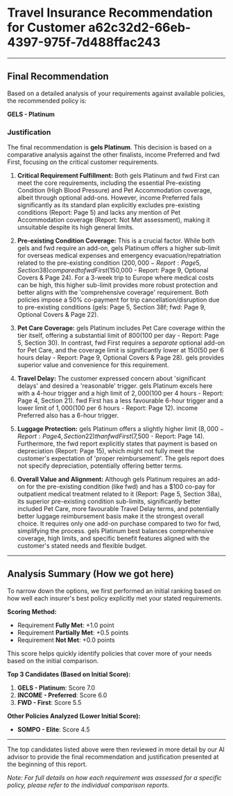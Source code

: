# Travel Insurance Recommendation for Customer a62c32d2-66eb-4397-975f-7d488ffac243

---

## Final Recommendation
Based on a detailed analysis of your requirements against available policies, the recommended policy is:

**GELS - Platinum**

### Justification
The final recommendation is **gels Platinum**. This decision is based on a comparative analysis against the other finalists, income Preferred and fwd First, focusing on the critical customer requirements.

1.  **Critical Requirement Fulfillment:** Both gels Platinum and fwd First can meet the core requirements, including the essential Pre-existing Condition (High Blood Pressure) and Pet Accommodation coverage, albeit through optional add-ons. However, income Preferred fails significantly as its standard plan explicitly excludes pre-existing conditions (Report: Page 5) and lacks any mention of Pet Accommodation coverage (Report: Not Met assessment), making it unsuitable despite its high general limits.

2.  **Pre-existing Condition Coverage:** This is a crucial factor. While both gels and fwd require an add-on, gels Platinum offers a higher sub-limit for overseas medical expenses and emergency evacuation/repatriation related to the pre-existing condition ($200,000 - Report: Page 5, Section 38) compared to fwd First ($150,000 - Report: Page 9, Optional Covers & Page 24). For a 3-week trip to Europe where medical costs can be high, this higher sub-limit provides more robust protection and better aligns with the 'comprehensive coverage' requirement. Both policies impose a 50% co-payment for trip cancellation/disruption due to pre-existing conditions (gels: Page 5, Section 38f; fwd: Page 9, Optional Covers & Page 22).

3.  **Pet Care Coverage:** gels Platinum includes Pet Care coverage within the tier itself, offering a substantial limit of $800 ($100 per day - Report: Page 5, Section 30). In contrast, fwd First requires a *separate* optional add-on for Pet Care, and the coverage limit is significantly lower at $150 ($50 per 6 hours delay - Report: Page 9, Optional Covers & Page 28). gels provides superior value and convenience for this requirement.

4.  **Travel Delay:** The customer expressed concern about 'significant delays' and desired a 'reasonable' trigger. gels Platinum excels here with a 4-hour trigger and a high limit of $2,000 ($100 per 4 hours - Report: Page 4, Section 21). fwd First has a less favourable 6-hour trigger and a lower limit of $1,000 ($100 per 6 hours - Report: Page 12). income Preferred also has a 6-hour trigger.

5.  **Luggage Protection:** gels Platinum offers a slightly higher limit ($8,000 - Report: Page 4, Section 22) than fwd First ($7,500 - Report: Page 14). Furthermore, the fwd report explicitly states that payment is based on depreciation (Report: Page 15), which might not fully meet the customer's expectation of 'proper reimbursement'. The gels report does not specify depreciation, potentially offering better terms.

6.  **Overall Value and Alignment:** Although gels Platinum requires an add-on for the pre-existing condition (like fwd) and has a $100 co-pay for outpatient medical treatment related to it (Report: Page 5, Section 38a), its superior pre-existing condition sub-limits, significantly better included Pet Care, more favourable Travel Delay terms, and potentially better luggage reimbursement basis make it the strongest overall choice. It requires only one add-on purchase compared to two for fwd, simplifying the process. gels Platinum best balances comprehensive coverage, high limits, and specific benefit features aligned with the customer's stated needs and flexible budget.

---

## Analysis Summary (How we got here)
To narrow down the options, we first performed an initial ranking based on how well each insurer's best policy explicitly met your stated requirements.

**Scoring Method:**
- Requirement **Fully Met**: +1.0 point
- Requirement **Partially Met**: +0.5 points
- Requirement **Not Met**: +0.0 points

This score helps quickly identify policies that cover more of your needs based on the initial comparison.

**Top 3 Candidates (Based on Initial Score):**
1. **GELS - Platinum**: Score 7.0
2. **INCOME - Preferred**: Score 6.0
3. **FWD - First**: Score 5.5

**Other Policies Analyzed (Lower Initial Score):**
- **SOMPO - Elite**: Score 4.5

---

The top candidates listed above were then reviewed in more detail by our AI advisor to provide the final recommendation and justification presented at the beginning of this report.

*Note: For full details on how each requirement was assessed for a specific policy, please refer to the individual comparison reports.*